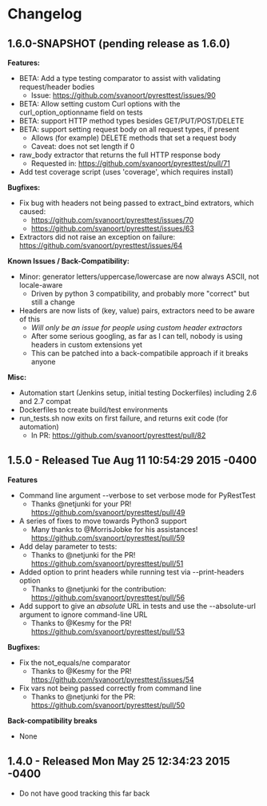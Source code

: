 # Changelog

## 1.6.0-SNAPSHOT (pending release as 1.6.0)
**Features:**
* BETA: Add a type testing comparator to assist with validating request/header bodies
  - Issue: https://github.com/svanoort/pyresttest/issues/90
* BETA: Allow setting custom Curl options with the curl_option_optionname field on tests
* BETA: support HTTP method types besides GET/PUT/POST/DELETE 
* BETA: support setting request body on all request types, if present
  - Allows (for example) DELETE methods that set a request body
  - Caveat: does not set length if 0
* raw_body extractor that returns the full HTTP response body
  -  Requested in: https://github.com/svanoort/pyresttest/pull/71
* Add test coverage script (uses 'coverage', which requires install)

**Bugfixes:**
* Fix bug with headers not being passed to extract_bind extrators, which caused: 
  - https://github.com/svanoort/pyresttest/issues/70
  - https://github.com/svanoort/pyresttest/issues/63
* Extractors did not raise an exception on failure: https://github.com/svanoort/pyresttest/issues/64

**Known Issues / Back-Compatibility:**
* Minor: generator letters/uppercase/lowercase are now always ASCII, not locale-aware
  - Driven by python 3 compatibility, and probably more "correct" but still a change
* Headers are now lists of (key, value) pairs, extractors need to be aware of this
    - *Will only be an issue for people using custom header extractors*
    - After some serious googling, as far as I can tell, nobody is using headers in custom extensions yet
    - This can be patched into a back-compatibile approach if it breaks anyone

**Misc:**
* Automation start (Jenkins setup, initial testing Dockerfiles) including 2.6 and 2.7 compat
* Dockerfiles to create build/test environments
* run_tests.sh now exits on first failure, and returns exit code (for automation)
  - In PR: https://github.com/svanoort/pyresttest/pull/82

## 1.5.0 - Released Tue Aug 11 10:54:29 2015 -0400

**Features**
* Command line argument --verbose to set verbose mode for PyRestTest
  - Thanks @netjunki for your PR! https://github.com/svanoort/pyresttest/pull/49
* A series of fixes to move towards Python3 support
    - Many thanks to @MorrisJobke for his assistances! https://github.com/svanoort/pyresttest/pull/59
* Add delay parameter to tests:
  - Thanks to @netjunki for the PR!  https://github.com/svanoort/pyresttest/pull/51
* Added option to print headers while running test via --print-headers option
  - Thanks to @netjunki for the contribution: https://github.com/svanoort/pyresttest/pull/56
* Add support to give an *absolute* URL in tests and use the --absolute-url argument to ignore command-line URL
  - Thanks to @Kesmy for the PR!  https://github.com/svanoort/pyresttest/pull/53

**Bugfixes:**
* Fix the not_equals/ne comparator 
  - Thanks to @Kesmy for the PR! https://github.com/svanoort/pyresttest/issues/54
* Fix vars not being passed correctly from command line
  - Thanks to @netjunki for the PR: https://github.com/svanoort/pyresttest/pull/50

**Back-compatibility breaks**
* None

## 1.4.0 - Released Mon May 25 12:34:23 2015 -0400
* Do not have good tracking this far back
